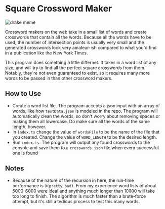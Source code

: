 
# Square Crossword Maker
![drake meme](https://i.imgur.com/FkXN7j2.jpg)

Crossword makers on the web take in a small list of words and create crosswords that contain all the words. Because all the words have to be used, the number of intersection points is usually very small and the generated crosswords look very amateur-ish compared to what you'd find in a publication like the New York Times.

This program does something a little differnet. It takes in a word list of any size, and will try to find all the perfect square crosswords from them. Notably, they're not even guaranteed to exist, so it requires many more words to be passed in than other crossword makers. 

## How to Use
- Create a word list file. The program accepts a json input with an array of words, like how `testData.json` is modeled in the repo. The program will automatically clean the words, so don't worry about removing spaces or making them all lowercase. Do make sure all the words of the same length, however.
- In `index.ts` change the value of `wordsFile` to be the name of the file that you created. Change the value of `WORD_LENGTH` to be the desired length.
- Run `index.ts`. The program will output any found crosswords to the console and save them to a `crosswords.json` file when every successful one is found

## Notes
- Because of the nature of the recursion in here, the run-time performance is `O(pretty bad)`. From my experience word lists of about 5000-6000 were ideal and anything much longer than 10000 will take too long to finish. The algorithm is much faster than a brute-force attempt, but it's still a tedious process to test this many words.
